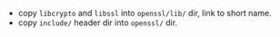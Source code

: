 - copy `libcrypto` and `libssl` into `openssl/lib/` dir, link to short name.
- copy `include/` header dir into `openssl/` dir.  

